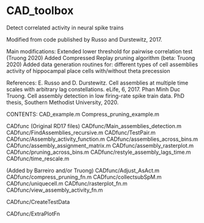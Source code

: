 # CAD_toolbox
Detect correlated activity in neural spike trains

Modified from code published by Russo and Durstewitz, 2017.

Main modifications:
  Extended lower threshold for pairwise correlation test (Truong 2020)
  Added Compressed Replay pruning algorithm (beta: Truong 2020)
  Added data generation routines for:
      different types of cell assemblies    
      activity of hippocampal place cells with/without theta precession

References: 
  E. Russo and D. Durstewitz. Cell assemblies at multiple time scales with arbitrary lag constellations. eLife, 6, 2017. 
  Phan Minh Duc Truong. Cell assembly detection in low firing-rate spike train data. PhD thesis, Southern Methodist University, 2020.
  
CONTENTS:
CAD_example.m
Compress_pruning_example.m

CADfunc 
  (Original RD17 files)
  CADfunc/Main_assemblies_detection.m
  CADfunc/FindAssemblies_recursive.m
  CADfunc/TestPair.m
  CADfunc/Assembly_activity_function.m
  CADfunc/assemblies_across_bins.m
  CADfunc/assembly_assignment_matrix.m
  CADfunc/assembly_rasterplot.m
  CADfunc/pruning_across_bins.m
  CADfunc/restyle_assembly_lags_time.m
  CADfunc/time_rescale.m
  
  (Added by Barreiro and/or Truong)
  CADfunc/Adjust_AsAct.m
  CADfunc/compress_pruning_fn.m
  CADfunc/collectsubSpM.m
  CADfunc/uniquecell.m
  CADfunc/rasterplot_fn.m
  CADfunc/view_assembly_activity_fn.m
  
CADfunc/CreateTestData

CADfunc/ExtraPlotFn

